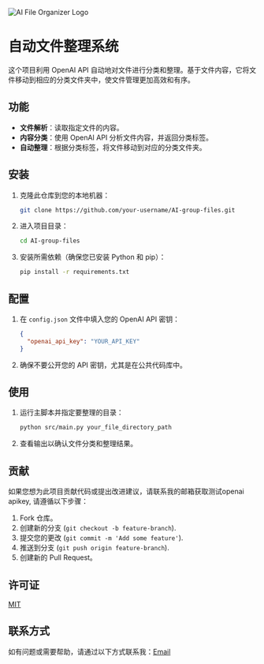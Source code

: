![AI File Organizer Logo](https://libinpg.github.io/logo.png)

# 自动文件整理系统

这个项目利用 OpenAI API 自动地对文件进行分类和整理。基于文件内容，它将文件移动到相应的分类文件夹中，使文件管理更加高效和有序。

## 功能

- **文件解析**：读取指定文件的内容。
- **内容分类**：使用 OpenAI API 分析文件内容，并返回分类标签。
- **自动整理**：根据分类标签，将文件移动到对应的分类文件夹。

## 安装

1. 克隆此仓库到您的本地机器：
   ```bash
   git clone https://github.com/your-username/AI-group-files.git

2. 进入项目目录：
   ```bash
   cd AI-group-files
   ```
3. 安装所需依赖（确保您已安装 Python 和 pip）：
   ```bash
   pip install -r requirements.txt
   ```

## 配置

1. 在 `config.json` 文件中填入您的 OpenAI API 密钥：
   ```json
   {
     "openai_api_key": "YOUR_API_KEY"
   }
   ```
2. 确保不要公开您的 API 密钥，尤其是在公共代码库中。

## 使用

1. 运行主脚本并指定要整理的目录：
   ```bash
   python src/main.py your_file_directory_path
   ```
2. 查看输出以确认文件分类和整理结果。

## 贡献

如果您想为此项目贡献代码或提出改进建议，请联系我的邮箱获取测试openai apikey, 请遵循以下步骤：

1. Fork 仓库。
2. 创建新的分支 (`git checkout -b feature-branch`).
3. 提交您的更改 (`git commit -m 'Add some feature'`).
4. 推送到分支 (`git push origin feature-branch`).
5. 创建新的 Pull Request。

## 许可证

[MIT](https://choosealicense.com/licenses/mit/)

## 联系方式

如有问题或需要帮助，请通过以下方式联系我：[Email](mailto:1790572759@qq.com)
